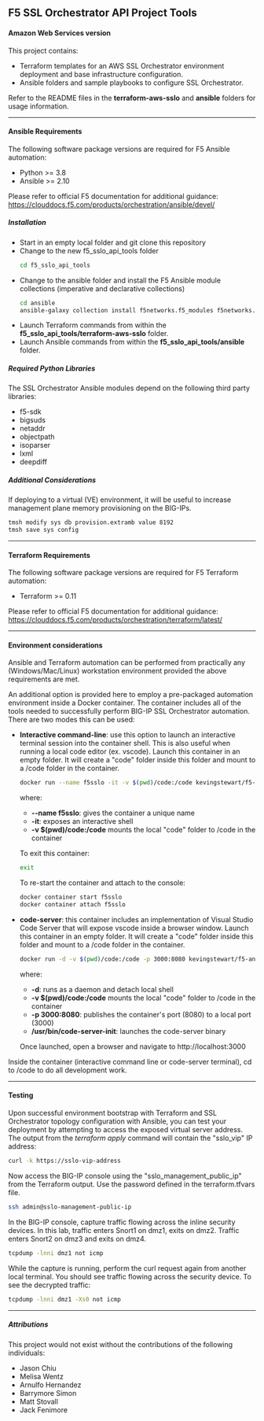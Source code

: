 ## F5 SSL Orchestrator API Project Tools
#### Amazon Web Services version

This project contains:

- Terraform templates for an AWS SSL Orchestrator environment deployment and base infrastructure configuration.
- Ansible folders and sample playbooks to configure SSL Orchestrator.

Refer to the README files in the **terraform-aws-sslo** and **ansible** folders for usage information.

---------------

#### Ansible Requirements
The following software package versions are required for F5 Ansible automation:
- Python >= 3.8
- Ansible >= 2.10

Please refer to official F5 documentation for additional guidance: https://clouddocs.f5.com/products/orchestration/ansible/devel/


##### Installation
- Start in an empty local folder and git clone this repository
- Change to the new f5_sslo_api_tools folder
  ```bash
  cd f5_sslo_api_tools
  ```
- Change to the ansible folder and install the F5 Ansible module collections (imperative and declarative collections)
  ```bash
  cd ansible
  ansible-galaxy collection install f5networks.f5_modules f5networks.f5_bigip -f
  ```
- Launch Terraform commands from within the **f5_sslo_api_tools/terraform-aws-sslo** folder.
- Launch Ansible commands from within the **f5_sslo_api_tools/ansible** folder.

##### Required Python Libraries
The SSL Orchestrator Ansible modules depend on the following third party libraries:
- f5-sdk
- bigsuds
- netaddr
- objectpath
- isoparser
- lxml
- deepdiff

##### Additional Considerations
If deploying to a virtual (VE) environment, it will be useful to increase management plane memory provisioning on the BIG-IPs.
  ```bash
  tmsh modify sys db provision.extramb value 8192
  tmsh save sys config
  ```

---------------

#### Terraform Requirements
The following software package versions are required for F5 Terraform automation:
- Terraform >= 0.11

Please refer to official F5 documentation for additional guidance: 
https://clouddocs.f5.com/products/orchestration/terraform/latest/

---------------

#### Environment considerations
Ansible and Terraform automation can be performed from practically any (Windows/Mac/Linux) workstation environment provided the above requirements are met.

An additional option is provided here to employ a pre-packaged automation environment inside a Docker container. The container includes all of the tools needed to successfully perform BIG-IP SSL Orchestrator automation. There are two modes this can be used:

- **Interactive command-line**: use this option to launch an interactive terminal session into the container shell. This is also useful when running a local code editor (ex. vscode). Launch this container in an empty folder. It will create a "code" folder inside this folder and mount to a /code folder in the container. 
  ```bash
  docker run --name f5sslo -it -v $(pwd)/code:/code kevingstewart/f5-ansible-terraform-lab:latest
  ```
  where:
  - **--name f5sslo**: gives the container a unique name
  - **-it**: exposes an interactive shell
  - **-v $(pwd)/code:/code** mounts the local "code" folder to /code in the container

  To exit this container:
  ```bash
  exit
  ```
  To re-start the container and attach to the console:
  ```bash
  docker container start f5sslo
  docker container attach f5sslo
  ```

- **code-server**: this container includes an implementation of Visual Studio Code Server that will expose vscode inside a browser window. Launch this container in an empty folder. It will create a "code" folder inside this folder and mount to a /code folder in the container.
  ```bash
  docker run -d -v $(pwd)/code:/code -p 3000:8080 kevingstewart/f5-ansible-terraform-lab:latest /usr/bin/code-server-init
  ``` 
  where:
  - **-d**: runs as a daemon and detach local shell
  - **-v $(pwd)/code:/code** mounts the local "code" folder to /code in the container
  - **-p 3000:8080**: publishes the container's port (8080) to a local port (3000)
  - **/usr/bin/code-server-init**: launches the code-server binary

  Once launched, open a browser and navigate to http://localhost:3000

Inside the container (interactive command line or code-server terminal), cd to /code to do all development work.

---------------

#### Testing
Upon successful environment bootstrap with Terraform and SSL Orchestrator topology configuration with Ansible, you can test your deployment by attempting to access the exposed virtual server address. The output from the *terraform apply* command will contain the "sslo_vip" IP address:
```bash
curl -k https://sslo-vip-address
```

Now access the BIG-IP console using the "sslo_management_public_ip" from the Terraform output. Use the password defined in the terraform.tfvars file.
```bash
ssh admin@sslo-management-public-ip
```

In the BIG-IP console, capture traffic flowing across the inline security devices. In this lab, traffic enters Snort1 on dmz1, exits on dmz2. Traffic enters Snort2 on dmz3 and exits on dmz4.
```bash
tcpdump -lnni dmz1 not icmp
```

While the capture is running, perform the curl request again from another local terminal. You should see traffic flowing across the security device. To see the decrypted traffic:
```bash
tcpdump -lnni dmz1 -Xs0 not icmp
```

---------------

##### Attributions
This project would not exist without the contributions of the following individuals:
- Jason Chiu
- Melisa Wentz
- Arnulfo Hernandez
- Barrymore Simon
- Matt Stovall
- Jack Fenimore
